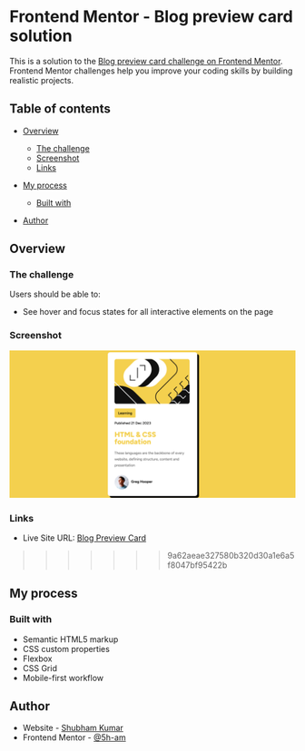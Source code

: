 # Frontend Mentor - Blog preview card solution

This is a solution to the [Blog preview card challenge on Frontend Mentor](https://www.frontendmentor.io/challenges/blog-preview-card-ckPaj01IcS). Frontend Mentor challenges help you improve your coding skills by building realistic projects. 

## Table of contents

- [Overview](#overview)
  - [The challenge](#the-challenge)
  - [Screenshot](#screenshot)
  - [Links](#links)
- [My process](#my-process)
  - [Built with](#built-with)

- [Author](#author)



## Overview

### The challenge

Users should be able to:

- See hover and focus states for all interactive elements on the page

### Screenshot

![Project Screenshot](https://github.com/5h-am/blog_preview_card/blob/main/project_screenshort.png?raw=true)

### Links

- Live Site URL: [Blog Preview Card](https://5h-am.github.io/blog_preview_card/)
>>>>>>> 9a62aeae327580b320d30a1e6a5f8047bf95422b

## My process

### Built with

- Semantic HTML5 markup
- CSS custom properties
- Flexbox
- CSS Grid
- Mobile-first workflow




## Author

- Website - [Shubham Kumar](https://www.5ham.com)
- Frontend Mentor - [@5h-am](https://www.frontendmentor.io/profile/5h-am)


